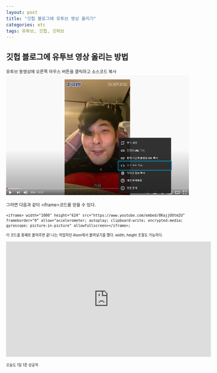```yaml
---
layout: post
title: "깃헙 블로그에 유투브 영상 올리기"
categories: etc
tags: 유투브, 깃헙, 깃허브
---
```


## 깃헙 블로그에 유투브 영상 올리는 방법

<small> 유투브 동영상에 오른쪽 마우스 버튼을 클릭하고 소스코드 복사</small><br>
<img src="/image/youtube1.jpg" width="500px;">


<small>그러면 다음과 같이 &lt;iframe&gt;코드를 얻을 수 있다.

```
<iframe> width="1000" height="624" src="https://www.youtube.com/embed/8KajjOOtm2U"
frameborder="0" allow="accelerometer; autoplay; clipboard-write; encrypted-media;
gyroscope; picture-in-picture" allowfullscreen></iframe>;
```

<small>이 코드를 통째로 붙여주면 끝! 나는 작업하던 Atom에서 붙여넣기를 했다. width, height 조절도 가능하다.</small>

<iframe width="560" height="315" src="https://www.youtube.com/embed/8KajjOOtm2U" frameborder="0" allow="accelerometer; autoplay; clipboard-write; encrypted-media; gyroscope; picture-in-picture" allowfullscreen></iframe>

<small>오늘도 1일 1준 성공적</small>
